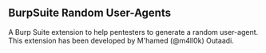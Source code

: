## BurpSuite Random User-Agents

A Burp Suite extension to help pentesters to generate a random user-agent. This extension has been developed by M'hamed (@m4ll0k) Outaadi.
